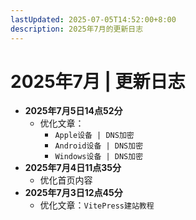```yaml
---
lastUpdated: 2025-07-05T14:52:00+8:00
description: 2025年7月的更新日志
---
```


# 2025年7月 | 更新日志

- **2025年7月5日14点52分**
  - 优化文章：
    - `Apple设备 | DNS加密`
    - `Android设备 | DNS加密`
    - `Windows设备 | DNS加密`
- **2025年7月4日11点35分**
  - 优化首页内容
- **2025年7月3日12点45分**
  - 优化文章：`VitePress建站教程`
